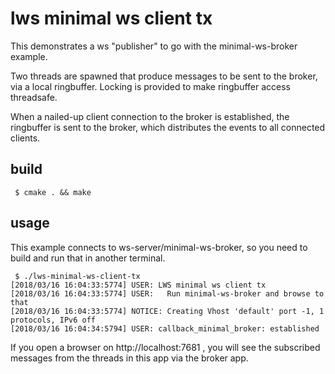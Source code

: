 # lws minimal ws client tx

This demonstrates a ws "publisher" to go with the minimal-ws-broker example.

Two threads are spawned that produce messages to be sent to the broker,
via a local ringbuffer.  Locking is provided to make ringbuffer access threadsafe.

When a nailed-up client connection to the broker is established, the
ringbuffer is sent to the broker, which distributes the events to all
connected clients.

## build

```
 $ cmake . && make
```

## usage

This example connects to ws-server/minimal-ws-broker, so you need to build and run
that in another terminal.

```
 $ ./lws-minimal-ws-client-tx
[2018/03/16 16:04:33:5774] USER: LWS minimal ws client tx
[2018/03/16 16:04:33:5774] USER:   Run minimal-ws-broker and browse to that
[2018/03/16 16:04:33:5774] NOTICE: Creating Vhost 'default' port -1, 1 protocols, IPv6 off
[2018/03/16 16:04:34:5794] USER: callback_minimal_broker: established
```

If you open a browser on http://localhost:7681 , you will see the subscribed
messages from the threads in this app via the broker app.

